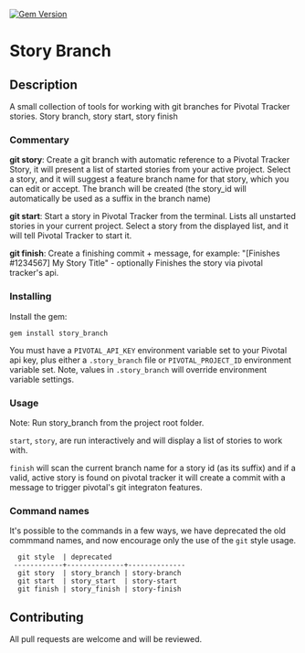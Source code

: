 [![Gem Version](https://badge.fury.io/rb/story_branch.png)](http://badge.fury.io/rb/story_branch)

# Story Branch

## Description

A small collection of tools for working with git branches for
Pivotal Tracker stories. Story branch, story start, story finish

### Commentary

**git story**: Create a git branch with automatic reference to a
Pivotal Tracker Story, it will present a list of started stories
from your active project.  Select a story, and it will suggest a
feature branch name for that story, which you can edit or
accept. The branch will be created (the story_id will automatically
be used as a suffix in the branch name)

**git start**: Start a story in Pivotal Tracker from the terminal.
Lists all unstarted stories in your current project. Select a story 
from the displayed list, and it will tell Pivotal Tracker to start it.

**git finish**: Create a finishing commit + message, for example:
"[Finishes #1234567] My Story Title" - optionally Finishes the story
via pivotal tracker's api.

### Installing

Install the gem:

    gem install story_branch

You must have a `PIVOTAL_API_KEY` environment variable set to your
Pivotal api key, plus either a `.story_branch` file or
`PIVOTAL_PROJECT_ID` environment variable set. Note, values in
`.story_branch` will override environment variable settings.

### Usage

Note: Run story_branch from the project root folder.

`start`, `story`, are run interactively and will display a
list of stories to work with.

`finish` will scan the current branch name for a story id (as its
suffix) and if a valid, active story is found on pivotal tracker it
will create a commit with a message to trigger pivotal's git
integraton features.

### Command names

It's possible to the commands in a few ways, we have deprecated the
old commmand names, and now encourage only the use of the `git`
style usage.

      git style  | deprecated
     ------------+--------------+--------------
      git story  | story_branch | story-branch
      git start  | story_start  | story-start
      git finish | story_finish | story-finish

## Contributing

All pull requests are welcome and will be reviewed.
